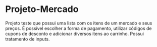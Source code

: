 # Projeto-Mercado
Projeto teste que possui uma lista com os itens de um mercado e seus preços. É possível escolher a forma de pagamento, utilizar códigos de cupons de desconto e adicionar diversos itens ao carrinho. Possui tratamento de inputs.
